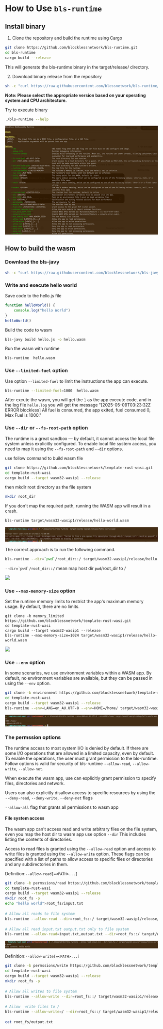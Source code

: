 # How to Use `bls-runtime`

## Install binary

1. Clone the repository and build the runtime using Cargo

```bash
git clone https://github.com/blocklessnetwork/bls-runtime.git
cd bls-runtime
cargo build --release
```
This will generate the bls-runtime binary in the target/release/ directory.

2. Download binary release from the repository

```bash
sh -c "curl https://raw.githubusercontent.com/blessnetwork/bls-runtime/refs/heads/main/install.sh | bash"
```
**Note: Please select the appropriate version based on your operating system and CPU architecture.**

Try to execute binary

```bash
./bls-runtime --help
```

![](images/help.jpg "Command Help")

## How to build the wasm

### Download the bls-javy

```bash
sh -c "curl https://raw.githubusercontent.com/blocklessnetwork/bls-javy/main/download.sh | bash"
```

### Write and execute hello world

Save code to the hello.js file
```javascript
function helloWorld() {
    console.log("hello World")
}
helloWorld()
```

Build the code to wasm

```bash
bls-javy build hello.js -o hello.wasm
```

Run the wasm with runtime

```bash
bls-runtime  hello.wasm
```

### Use `--limited-fuel` option

Use option `--limited-fuel` to limit the instructions the app can execute.

```bash
bls-runtime --limited-fuel=1000  hello.wasm
```

After excute the wasm, you will get the `1` as the app execute code, and in the log file `hello.log` you will get the message "[2025-05-09T03:23:32Z ERROR blockless] All fuel is consumed, the app exited, fuel consumed 0, Max Fuel is 1000."

### Use `--dir` or `--fs-root-path` option

The runtime is a great sandbox — by default, it cannot access the local file system unless explicitly configured. To enable local file system access, you need to map it using the `--fs-root-path` and `--dir` options.

use follow command to build wasm file

```bash
git clone https://github.com/blocklessnetwork/template-rust-wasi.git
cd template-rust-wasi
cargo build --target wasm32-wasip1 --release
```

then mkdir root directory as the file system
```bash
mkdir root_dir
```

If you don't map the required path, running the WASM app will result in a crash.

```bash
bls-runtime target/wasm32-wasip1/release/hello-world.wasm
```
![](images/crash.jpg)


The correct approach is to run the following command.

```bash
bls-runtime --dir=`pwd`/root_dir::/ target/wasm32-wasip1/release/hello-world.wasm
```
```--dir=`pwd`/root_dir::/``` mean map host dir `pwd`/root_dir to / 

![](images/success_rw.jpg)


### Use `--max-memory-size` option 

Set the runtime memory limits to restrict the app's maximum memory usage. By default, there are no limits.

```
git clone -b memory_limited https://github.com/blocklessnetwork/template-rust-wasi.git
cd template-rust-wasi
cargo build --target wasm32-wasip1 --release
bls-runtime --max-memory-size=1024 target/wasm32-wasip1/release/hello-world.wasm
```

![](images/memory_limited.jpg)


### Use `--env` option

In some scenarios, we use environment variables within a WASM app. By default, no environment variables are available, but they can be passed in using the `--env` option.


```bash
git clone -b environment https://github.com/blocklessnetwork/template-rust-wasi.git
cd template-rust-wasi
cargo build --target wasm32-wasip1 --release
bls-runtime --env=LANG=en_AU.UTF-8 --env=HOME=/home/ target/wasm32-wasip1/release/hello-world.wasm
```

![](images/env.jpg)

### The permssion options
The runtime access to most system I/O is denied by default. If there are some I/O operations that are allowed in a limited capacity, even by default. 
To enable the operations, the user must  grant permission to the bls-runtime. Follow options is valid for security of bls-runtime `--allow-read`, `--allow-write`, `--allow-net`.

When execute the wasm app, use can explicitly grant permission to specify files, directories and network.

Users can also explicitly disallow access to specific resources by using the `--deny-read`, `--deny-write`, `--deny-net` flags

`--allow-all` flag that grants all permissions to wasm app

#### File system access 

The wasm app can't access read and write arbitrary files on the file system, even you map the host dir to wasm app use option `--dir` This includes listing the contents of directories.

Access to read files is granted using the `--allow-read` option and access to write files is granted using the `--allow-write` option. These flags can be specified with a list of paths to allow access to specific files or directories and any subdirectories in them.

Definition:`--allow-read[=<PATH>...]`

```bash
git clone -b permssions/read https://github.com/blocklessnetwork/template-rust-wasi.git
cd template-rust-wasi
cargo build --target wasm32-wasip1 --release
mkdir root_fs -p
echo "hello world">root_fs/input.txt

# Allow all reads to file system
bls-runtime --allow-read --dir=root_fs::/ target/wasm32-wasip1/release/hello-world.wasm

# Allow all read input.txt output.txt only to file system
bls-runtime --allow-read=input.txt,output.txt --dir=root_fs::/ target/wasm32-wasip1/release/hello-world.wasm
```

![alt text](images/file_read.jpg)


Definition:`--allow-write[=<PATH>...]`
```bash
git clone -b permssions/write https://github.com/blocklessnetwork/template-rust-wasi.git
cd template-rust-wasi
cargo build --target wasm32-wasip1 --release
mkdir root_fs -p

# Allow all writes to file system
bls-runtime --allow-write --dir=root_fs::/ target/wasm32-wasip1/release/hello-world.wasm

# Allow  write files to /
bls-runtime --allow-write=/ --dir=root_fs::/ target/wasm32-wasip1/release/hello-world.wasm

cat root_fs/output.txt
```
